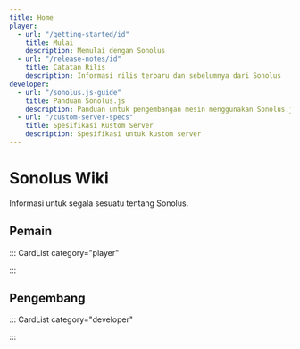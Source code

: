 ```yaml
---
title: Home
player:
  - url: "/getting-started/id"
    title: Mulai
    description: Memulai dengan Sonolus
  - url: "/release-notes/id"
    title: Catatan Rilis
    description: Informasi rilis terbaru dan sebelumnya dari Sonolus
developer:
  - url: "/sonolus.js-guide"
    title: Panduan Sonolus.js
    description: Panduan untuk pengembangan mesin menggunakan Sonolus.js
  - url: "/custom-server-specs"
    title: Spesifikasi Kustom Server
    description: Spesifikasi untuk kustom server
---
```


# Sonolus Wiki

Informasi untuk segala sesuatu tentang Sonolus.

## Pemain

::: CardList category="player"

:::

## Pengembang

::: CardList category="developer"

:::
